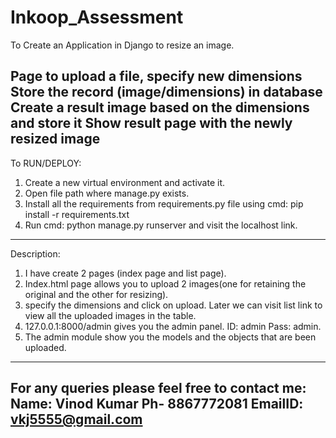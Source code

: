 # Inkoop_Assessment

To Create an Application in Django to resize an image.

Page to upload a file, specify new dimensions
Store the record (image/dimensions) in database
Create a result image based on the dimensions and store it
Show result page with the newly resized image
--------------------------------------------------------------------

To RUN/DEPLOY:
1. Create a new virtual environment and activate it.
2. Open file path where manage.py exists.
3. Install all the requirements from requirements.py file using cmd: pip install -r requirements.txt
4. Run cmd: python manage.py runserver and visit the localhost link.

-----------------------------------------------------------------------

Description:
1. I have create 2 pages (index page and list page).
2. Index.html page allows you to upload 2 images(one for retaining the original and the other for resizing).
3. specify the dimensions and click on upload. Later we can visit list link to view all the uploaded images in the table.
4. 127.0.0.1:8000/admin gives you the admin panel. ID: admin Pass: admin.
5. The admin module show you the models and the objects that are been uploaded.

-----------------------------------------------------------------------------
For any queries please feel free to contact me:
Name: Vinod Kumar
Ph- 8867772081
EmailID: vkj5555@gmail.com
------------------------------------------------------------------------------
